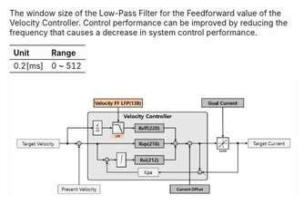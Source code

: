 The window size of the Low-Pass Filter for the Feedforward value of the Velocity Controller. Control performance can be improved by reducing the frequency that causes a decrease in system control performance.


| Unit     | Range     |
|:---------|:--------|
| 0.2[ms]  | 0 ~ 512 |

![](/assets/images/dxl/y/velocity_ff_lpf_frequency.PNG)